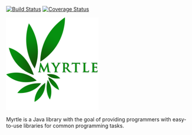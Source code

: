 [![Build Status](https://travis-ci.org/Tyler-Yates/Myrtle.svg?branch=master)](https://travis-ci.org/Tyler-Yates/Myrtle)
[![Coverage Status](https://coveralls.io/repos/Tyler-Yates/Myrtle/badge.svg?branch=master&service=github)](https://coveralls.io/github/Tyler-Yates/Myrtle?branch=master)

<img src="/logo.png" width="250">

Myrtle is a Java library with the goal of providing programmers with easy-to-use libraries for common programming tasks.
